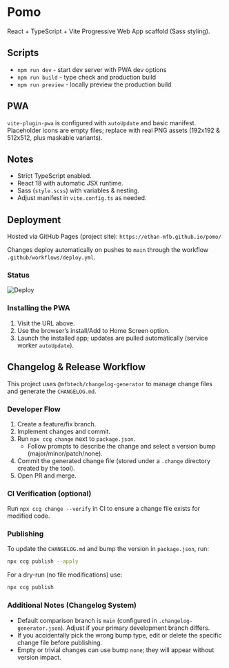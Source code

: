 # Pomo

React + TypeScript + Vite Progressive Web App scaffold (Sass styling).

## Scripts

- `npm run dev` - start dev server with PWA dev options
- `npm run build` - type check and production build
- `npm run preview` - locally preview the production build

## PWA

`vite-plugin-pwa` is configured with `autoUpdate` and basic manifest. Placeholder icons are empty files; replace with real PNG assets (192x192 & 512x512, plus maskable variants).

## Notes

- Strict TypeScript enabled.
- React 18 with automatic JSX runtime.
- Sass (`style.scss`) with variables & nesting.
- Adjust manifest in `vite.config.ts` as needed.

## Deployment

Hosted via GitHub Pages (project site):
`https://ethan-mfb.github.io/pomo/`

Changes deploy automatically on pushes to `main` through the workflow `.github/workflows/deploy.yml`.

### Status

![Deploy](https://github.com/ethan-mfb/pomo/actions/workflows/deploy.yml/badge.svg)

### Installing the PWA

1. Visit the URL above.
2. Use the browser’s install/Add to Home Screen option.
3. Launch the installed app; updates are pulled automatically (service worker `autoUpdate`).

## Changelog & Release Workflow

This project uses `@mfbtech/changelog-generator` to manage change files and generate the `CHANGELOG.md`.

### Developer Flow

1. Create a feature/fix branch.
2. Implement changes and commit.
3. Run `npx ccg change` next to `package.json`.
   - Follow prompts to describe the change and select a version bump (major/minor/patch/none).
4. Commit the generated change file (stored under a `.change` directory created by the tool).
5. Open PR and merge.

### CI Verification (optional)

Run `npx ccg change --verify` in CI to ensure a change file exists for modified code.

### Publishing

To update the `CHANGELOG.md` and bump the version in `package.json`, run:

```bash
npx ccg publish --apply
```

For a dry-run (no file modifications) use:

```bash
npx ccg publish
```

### Additional Notes (Changelog System)

- Default comparison branch is `main` (configured in `.changelog-generator.json`). Adjust if your primary development branch differs.
- If you accidentally pick the wrong bump type, edit or delete the specific change file before publishing.
- Empty or trivial changes can use bump `none`; they will appear without version impact.
